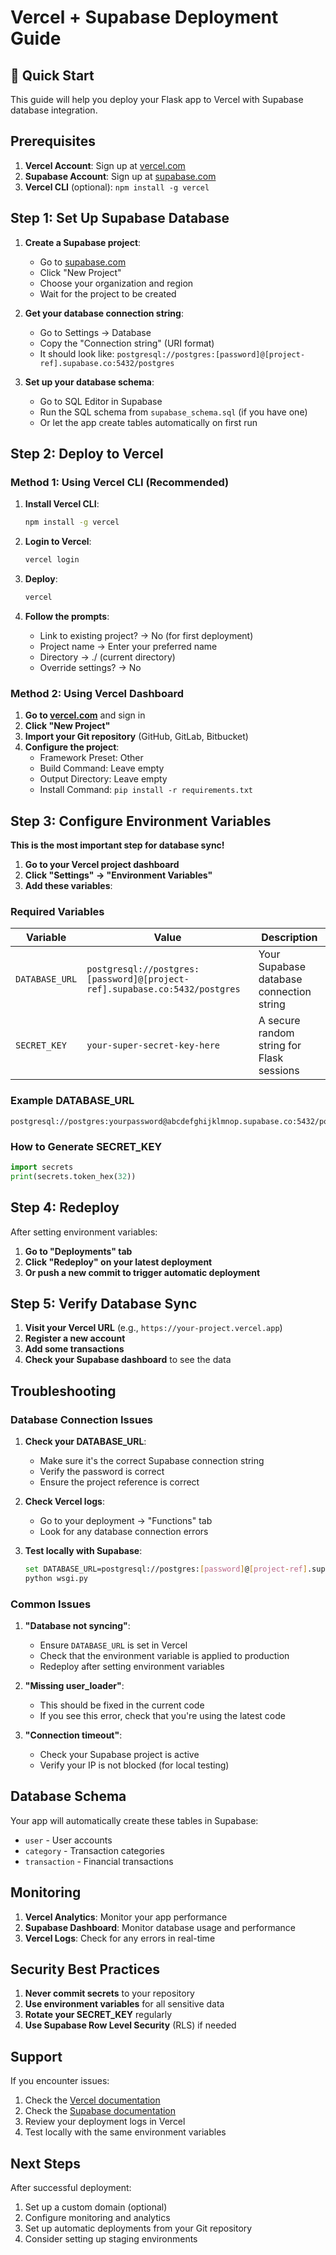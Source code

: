 # Vercel + Supabase Deployment Guide

## 🚀 Quick Start

This guide will help you deploy your Flask app to Vercel with Supabase database integration.

## Prerequisites

1. **Vercel Account**: Sign up at [vercel.com](https://vercel.com)
2. **Supabase Account**: Sign up at [supabase.com](https://supabase.com)
3. **Vercel CLI** (optional): `npm install -g vercel`

## Step 1: Set Up Supabase Database

1. **Create a Supabase project**:
   - Go to [supabase.com](https://supabase.com)
   - Click "New Project"
   - Choose your organization and region
   - Wait for the project to be created

2. **Get your database connection string**:
   - Go to Settings → Database
   - Copy the "Connection string" (URI format)
   - It should look like: `postgresql://postgres:[password]@[project-ref].supabase.co:5432/postgres`

3. **Set up your database schema**:
   - Go to SQL Editor in Supabase
   - Run the SQL schema from `supabase_schema.sql` (if you have one)
   - Or let the app create tables automatically on first run

## Step 2: Deploy to Vercel

### Method 1: Using Vercel CLI (Recommended)

1. **Install Vercel CLI**:
   ```bash
   npm install -g vercel
   ```

2. **Login to Vercel**:
   ```bash
   vercel login
   ```

3. **Deploy**:
   ```bash
   vercel
   ```

4. **Follow the prompts**:
   - Link to existing project? → No (for first deployment)
   - Project name → Enter your preferred name
   - Directory → ./ (current directory)
   - Override settings? → No

### Method 2: Using Vercel Dashboard

1. **Go to [vercel.com](https://vercel.com)** and sign in
2. **Click "New Project"**
3. **Import your Git repository** (GitHub, GitLab, Bitbucket)
4. **Configure the project**:
   - Framework Preset: Other
   - Build Command: Leave empty
   - Output Directory: Leave empty
   - Install Command: `pip install -r requirements.txt`

## Step 3: Configure Environment Variables

**This is the most important step for database sync!**

1. **Go to your Vercel project dashboard**
2. **Click "Settings" → "Environment Variables"**
3. **Add these variables**:

### Required Variables

| Variable | Value | Description |
|----------|-------|-------------|
| `DATABASE_URL` | `postgresql://postgres:[password]@[project-ref].supabase.co:5432/postgres` | Your Supabase database connection string |
| `SECRET_KEY` | `your-super-secret-key-here` | A secure random string for Flask sessions |

### Example DATABASE_URL
```
postgresql://postgres:yourpassword@abcdefghijklmnop.supabase.co:5432/postgres
```

### How to Generate SECRET_KEY
```python
import secrets
print(secrets.token_hex(32))
```

## Step 4: Redeploy

After setting environment variables:

1. **Go to "Deployments" tab**
2. **Click "Redeploy" on your latest deployment**
3. **Or push a new commit to trigger automatic deployment**

## Step 5: Verify Database Sync

1. **Visit your Vercel URL** (e.g., `https://your-project.vercel.app`)
2. **Register a new account**
3. **Add some transactions**
4. **Check your Supabase dashboard** to see the data

## Troubleshooting

### Database Connection Issues

1. **Check your DATABASE_URL**:
   - Make sure it's the correct Supabase connection string
   - Verify the password is correct
   - Ensure the project reference is correct

2. **Check Vercel logs**:
   - Go to your deployment → "Functions" tab
   - Look for any database connection errors

3. **Test locally with Supabase**:
   ```bash
   set DATABASE_URL=postgresql://postgres:[password]@[project-ref].supabase.co:5432/postgres
   python wsgi.py
   ```

### Common Issues

1. **"Database not syncing"**:
   - Ensure `DATABASE_URL` is set in Vercel
   - Check that the environment variable is applied to production
   - Redeploy after setting environment variables

2. **"Missing user_loader"**:
   - This should be fixed in the current code
   - If you see this error, check that you're using the latest code

3. **"Connection timeout"**:
   - Check your Supabase project is active
   - Verify your IP is not blocked (for local testing)

## Database Schema

Your app will automatically create these tables in Supabase:

- `user` - User accounts
- `category` - Transaction categories
- `transaction` - Financial transactions

## Monitoring

1. **Vercel Analytics**: Monitor your app performance
2. **Supabase Dashboard**: Monitor database usage and performance
3. **Vercel Logs**: Check for any errors in real-time

## Security Best Practices

1. **Never commit secrets** to your repository
2. **Use environment variables** for all sensitive data
3. **Rotate your SECRET_KEY** regularly
4. **Use Supabase Row Level Security** (RLS) if needed

## Support

If you encounter issues:

1. Check the [Vercel documentation](https://vercel.com/docs)
2. Check the [Supabase documentation](https://supabase.com/docs)
3. Review your deployment logs in Vercel
4. Test locally with the same environment variables

## Next Steps

After successful deployment:

1. Set up a custom domain (optional)
2. Configure monitoring and analytics
3. Set up automatic deployments from your Git repository
4. Consider setting up staging environments 